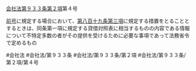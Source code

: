 [会社法第９３３条第２項](会社法＿＿＿＿第９３３条第２項)第４号

[前号](会社法＿＿＿＿第９３３条第２項第３号)に規定する場合において、[第八百十九条第三項](会社法＿＿＿＿第８１９条第３項)に規定する措置をとることとするときは、同条第一項に規定する貸借対照表に相当するものの内容である情報について不特定多数の者がその提供を受けるために必要な事項であって法務省令で定めるもの


#会社法
#会社法/第９３３条
#会社法/第９３３条/第２項
#会社法/第９３３条/第２項/第４号
